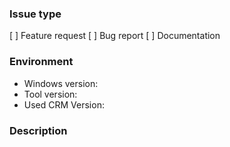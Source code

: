 <!--
    Before opening a new issue, please search through the existing issues to
    see if your topic has already been addressed. Note that you may need to
    remove the "is:open" filter from the search bar to include closed issues.

    Do not prepend any sort of tag to your issue's title. Your issue will be 
    reviewed and an appropriate label will be applied.
--->
### Issue type
[ ] Feature request <!-- An enhancement of existing functionality -->
[ ] Bug report      <!-- Unexpected or erroneous behavior -->
[ ] Documentation   <!-- A modification to the documentation -->

<!--
    Please describe the environment. (Be sure that you are running the latest stable 
    release before submitting a bug report.) If you are submitting a bug report and have made
    any changes to the code base, please first validate that your bug can be
    recreated while running an official release.
-->
### Environment
* Windows version:  <!-- Example: Windows 10 1709 -->
* Tool version:     <!-- Example: 2.6.18303.3 -->
* Used CRM Version: <!-- Example: 2016 Update 2.2 -->
<!--
    BUG REPORTS must include:
        * A list of the steps needed for someone else to reproduce the bug
        * A description of the expected and observed behavior
        * Any relevant error messages (screenshots may also help)

    FEATURE REQUESTS must include:
        * A detailed description of the proposed functionality
-->
### Description
